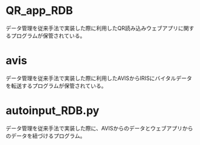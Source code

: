 # QR_app_RDB
データ管理を従来手法で実装した際に利用したQR読み込みウェブアプリに関するプログラムが保管されている。

# avis
データ管理を従来手法で実装した際に利用したAVISからIRISにバイタルデータを転送するプログラムが保管されている。

# autoinput_RDB.py
データ管理を従来手法で実装した際に、AVISからのデータとウェブアプリからのデータを紐づけるプログラム。
